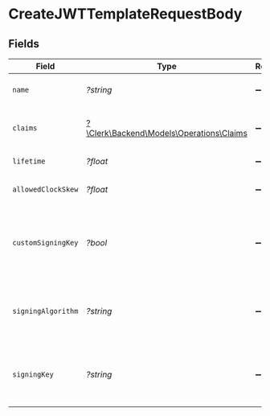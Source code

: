 # CreateJWTTemplateRequestBody


## Fields

| Field                                                                         | Type                                                                          | Required                                                                      | Description                                                                   |
| ----------------------------------------------------------------------------- | ----------------------------------------------------------------------------- | ----------------------------------------------------------------------------- | ----------------------------------------------------------------------------- |
| `name`                                                                        | *?string*                                                                     | :heavy_minus_sign:                                                            | JWT template name                                                             |
| `claims`                                                                      | [?\Clerk\Backend\Models\Operations\Claims](../../Models/Operations/Claims.md) | :heavy_minus_sign:                                                            | JWT template claims in JSON format                                            |
| `lifetime`                                                                    | *?float*                                                                      | :heavy_minus_sign:                                                            | JWT token lifetime                                                            |
| `allowedClockSkew`                                                            | *?float*                                                                      | :heavy_minus_sign:                                                            | JWT token allowed clock skew                                                  |
| `customSigningKey`                                                            | *?bool*                                                                       | :heavy_minus_sign:                                                            | Whether a custom signing key/algorithm is also provided for this template     |
| `signingAlgorithm`                                                            | *?string*                                                                     | :heavy_minus_sign:                                                            | The custom signing algorithm to use when minting JWTs                         |
| `signingKey`                                                                  | *?string*                                                                     | :heavy_minus_sign:                                                            | The custom signing private key to use when minting JWTs                       |